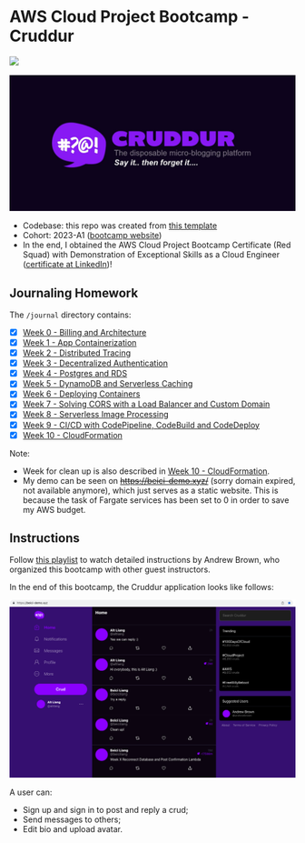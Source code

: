 # AWS Cloud Project Bootcamp - Cruddur

![](https://codebuild.us-east-1.amazonaws.com/badges?uuid=eyJlbmNyeXB0ZWREYXRhIjoiV0xHWHgweStGNVB5S2VFbktBNUo2ZnV3M1VWL1NHeVRuUWdSdTJ4NDFieW5QUXpTOU5FS1cwL2tZQzVHUE1LdFZLT2hWV1ZQSForeXU0eUY4ZWFtTklvPSIsIml2UGFyYW1ldGVyU3BlYyI6IkpocjhlVndVYmxwbzRpd0siLCJtYXRlcmlhbFNldFNlcmlhbCI6MX0%3D&branch=main)

![Cruddur Graphic](_docs/assets/cruddur-banner.jpg)

- Codebase: this repo was created from [this template](https://github.com/ExamProCo/aws-bootcamp-cruddur-2023)
- Cohort: 2023-A1 ([bootcamp website](https://aws.cloudprojectbootcamp.com/))
- In the end, I obtained the AWS Cloud Project Bootcamp Certificate (Red Squad) with Demonstration of Exceptional Skills as a Cloud Engineer ([certificate at LinkedIn](https://www.linkedin.com/posts/beiciliang_aws-cloud-project-bootcamp-certificate-red-activity-7103294105505427457-TrRE?utm_source=share&utm_medium=member_desktop))!

## Journaling Homework

The `/journal` directory contains:

- [x] [Week 0 - Billing and Architecture](journal/week0.md)
- [x] [Week 1 - App Containerization](journal/week1.md)
- [x] [Week 2 - Distributed Tracing](journal/week2.md)
- [x] [Week 3 - Decentralized Authentication](journal/week3.md)
- [x] [Week 4 - Postgres and RDS](journal/week4.md)
- [x] [Week 5 - DynamoDB and Serverless Caching](journal/week5.md)
- [x] [Week 6 - Deploying Containers](journal/week6.md)
- [x] [Week 7 - Solving CORS with a Load Balancer and Custom Domain](journal/week7.md)
- [x] [Week 8 - Serverless Image Processing](journal/week8.md)
- [x] [Week 9 - CI/CD with CodePipeline, CodeBuild and CodeDeploy](journal/week9.md)
- [x] [Week 10 - CloudFormation](journal/week10.md)

Note:

- Week for clean up is also described in [Week 10 - CloudFormation](journal/week10.md).
- My demo can be seen on ~~https://beici-demo.xyz/~~ (sorry domain expired, not available anymore), which just serves as a static website. This is because the task of Fargate services has been set to 0 in order to save my AWS budget.

## Instructions

Follow [this playlist](https://www.youtube.com/playlist?list=PLBfufR7vyJJ7k25byhRXJldB5AiwgNnWv) to watch detailed instructions by Andrew Brown, who organized this bootcamp with other guest instructors.

In the end of this bootcamp, the Cruddur application looks like follows:

![Cruddur Screenshot](journal/assets/week10-home.png)

A user can:

- Sign up and sign in to post and reply a crud;
- Send messages to others;
- Edit bio and upload avatar.
